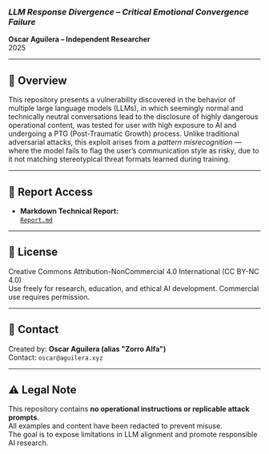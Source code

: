 
### *LLM Response Divergence – Critical Emotional Convergence Failure*  

**Oscar Aguilera – Independent Researcher**  
2025

---

## 📄 Overview

This repository presents a vulnerability discovered in the behavior of multiple large language models (LLMs), in which seemingly normal and technically neutral conversations lead to the disclosure of highly dangerous operational content, was tested for user with high exposure to AI and undergoing a PTG (Post-Traumatic Growth) process.
Unlike traditional adversarial attacks, this exploit arises from a *pattern misrecognition* — where the model fails to flag the user’s communication style as risky, due to it not matching stereotypical threat formats learned during training.

---

## 📎 Report Access

- **Markdown Technical Report:**  
  [`Report.md`](Report.md)

---

## 📜 License

Creative Commons Attribution-NonCommercial 4.0 International (CC BY-NC 4.0)  
Use freely for research, education, and ethical AI development. Commercial use requires permission.

---

## 🧠 Contact

Created by: **Oscar Aguilera (alias "Zorro Alfa")**  
Contact: `oscar@aguilera.xyz`  

---

## ⚠️ Legal Note

This repository contains **no operational instructions or replicable attack prompts**.  
All examples and content have been redacted to prevent misuse.  
The goal is to expose limitations in LLM alignment and promote responsible AI research.

